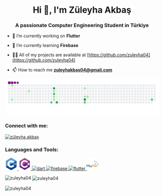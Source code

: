 
<h1 align="center">Hi 👋, I'm Züleyha Akbaş</h1>
<h3 align="center">A passionate Computer Engineering Student in Türkiye</h3>

- 🔭 I’m currently working on **Flutter**

- 🌱 I’m currently learning **Firebase**

- 👨‍💻 All of my projects are available at [https://github.com/zuleyha04](https://github.com/zuleyha04)

- 📫 How to reach me **zuleyhakbas04@gmail.com**


![snake gif](https://github.com/zuleyha04/zuleyha04/blob/output/github-contribution-grid-snake.gif)


<h3 align="left">Connect with me:</h3>
<p align="left">
<a href="https://linkedin.com/in/züleyha akbaş" target="blank"><img align="center" src="https://raw.githubusercontent.com/rahuldkjain/github-profile-readme-generator/master/src/images/icons/Social/linked-in-alt.svg" alt="züleyha akbaş" height="30" width="40" /></a>
</p>

<h3 align="left">Languages and Tools:</h3>
<p align="left"> <a href="https://www.w3schools.com/cpp/" target="_blank" rel="noreferrer"> <img src="https://raw.githubusercontent.com/devicons/devicon/master/icons/cplusplus/cplusplus-original.svg" alt="cplusplus" width="40" height="40"/> </a> <a href="https://www.w3schools.com/cs/" target="_blank" rel="noreferrer"> <img src="https://raw.githubusercontent.com/devicons/devicon/master/icons/csharp/csharp-original.svg" alt="csharp" width="40" height="40"/> </a> <a href="https://dart.dev" target="_blank" rel="noreferrer"> <img src="https://www.vectorlogo.zone/logos/dartlang/dartlang-icon.svg" alt="dart" width="40" height="40"/> </a> <a href="https://firebase.google.com/" target="_blank" rel="noreferrer"> <img src="https://www.vectorlogo.zone/logos/firebase/firebase-icon.svg" alt="firebase" width="40" height="40"/> </a> <a href="https://flutter.dev" target="_blank" rel="noreferrer"> <img src="https://www.vectorlogo.zone/logos/flutterio/flutterio-icon.svg" alt="flutter" width="40" height="40"/> </a> <a href="https://www.mysql.com/" target="_blank" rel="noreferrer"> <img src="https://raw.githubusercontent.com/devicons/devicon/master/icons/mysql/mysql-original-wordmark.svg" alt="mysql" width="40" height="40"/> </a> </p>

<p><img align="left" src="https://github-readme-stats.vercel.app/api/top-langs?username=zuleyha04&show_icons=true&locale=en&layout=compact" alt="zuleyha04" /></p>

<p>&nbsp;<img align="center" src="https://github-readme-stats.vercel.app/api?username=zuleyha04&show_icons=true&locale=en" alt="zuleyha04" /></p>

<p><img align="center" src="https://github-readme-streak-stats.herokuapp.com/?user=zuleyha04&" alt="zuleyha04" /></p>

